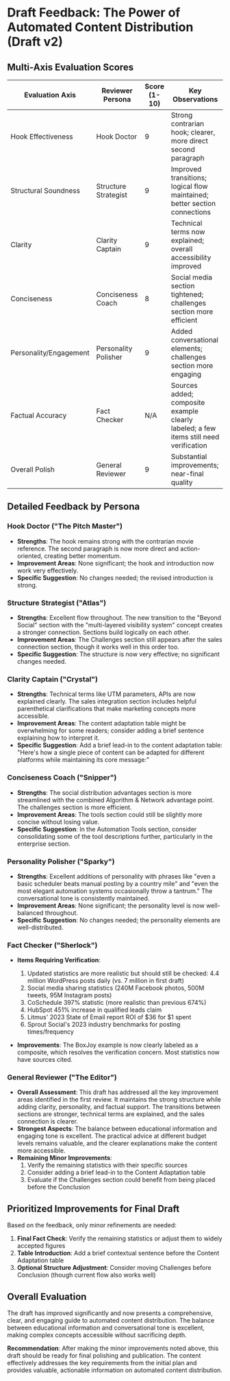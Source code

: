 # Draft Feedback: The Power of Automated Content Distribution (Draft v2)

## Multi-Axis Evaluation Scores

| Evaluation Axis | Reviewer Persona | Score (1-10) | Key Observations |
|-----------------|-------------------|--------------|------------------|
| Hook Effectiveness | Hook Doctor | 9 | Strong contrarian hook; clearer, more direct second paragraph |
| Structural Soundness | Structure Strategist | 9 | Improved transitions; logical flow maintained; better section connections |
| Clarity | Clarity Captain | 9 | Technical terms now explained; overall accessibility improved |
| Conciseness | Conciseness Coach | 8 | Social media section tightened; challenges section more efficient |
| Personality/Engagement | Personality Polisher | 9 | Added conversational elements; challenges section more engaging |
| Factual Accuracy | Fact Checker | N/A | Sources added; composite example clearly labeled; a few items still need verification |
| Overall Polish | General Reviewer | 9 | Substantial improvements; near-final quality |

## Detailed Feedback by Persona

### Hook Doctor ("The Pitch Master")
- **Strengths**: The hook remains strong with the contrarian movie reference. The second paragraph is now more direct and action-oriented, creating better momentum.
- **Improvement Areas**: None significant; the hook and introduction now work very effectively.
- **Specific Suggestion**: No changes needed; the revised introduction is strong.

### Structure Strategist ("Atlas")
- **Strengths**: Excellent flow throughout. The new transition to the "Beyond Social" section with the "multi-layered visibility system" concept creates a stronger connection. Sections build logically on each other.
- **Improvement Areas**: The Challenges section still appears after the sales connection section, though it works well in this order too.
- **Specific Suggestion**: The structure is now very effective; no significant changes needed.

### Clarity Captain ("Crystal")
- **Strengths**: Technical terms like UTM parameters, APIs are now explained clearly. The sales integration section includes helpful parenthetical clarifications that make marketing concepts more accessible.
- **Improvement Areas**: The content adaptation table might be overwhelming for some readers; consider adding a brief sentence explaining how to interpret it.
- **Specific Suggestion**: Add a brief lead-in to the content adaptation table: "Here's how a single piece of content can be adapted for different platforms while maintaining its core message:"

### Conciseness Coach ("Snipper")
- **Strengths**: The social distribution advantages section is more streamlined with the combined Algorithm & Network advantage point. The challenges section is more efficient.
- **Improvement Areas**: The tools section could still be slightly more concise without losing value.
- **Specific Suggestion**: In the Automation Tools section, consider consolidating some of the tool descriptions further, particularly in the enterprise section.

### Personality Polisher ("Sparky")
- **Strengths**: Excellent additions of personality with phrases like "even a basic scheduler beats manual posting by a country mile" and "even the most elegant automation systems occasionally throw a tantrum." The conversational tone is consistently maintained.
- **Improvement Areas**: None significant; the personality level is now well-balanced throughout.
- **Specific Suggestion**: No changes needed; the personality elements are well-distributed.

### Fact Checker ("Sherlock")
- **Items Requiring Verification**:
  1. Updated statistics are more realistic but should still be checked: 4.4 million WordPress posts daily (vs. 7 million in first draft)
  2. Social media sharing statistics (240M Facebook photos, 500M tweets, 95M Instagram posts)
  3. CoSchedule 397% statistic (more realistic than previous 674%)
  4. HubSpot 451% increase in qualified leads claim
  5. Litmus' 2023 State of Email report ROI of $36 for $1 spent
  6. Sprout Social's 2023 industry benchmarks for posting times/frequency
  
- **Improvements**: The BoxJoy example is now clearly labeled as a composite, which resolves the verification concern. Most statistics now have sources cited.

### General Reviewer ("The Editor")
- **Overall Assessment**: This draft has addressed all the key improvement areas identified in the first review. It maintains the strong structure while adding clarity, personality, and factual support. The transitions between sections are stronger, technical terms are explained, and the sales connection is clearer.
- **Strongest Aspects**: The balance between educational information and engaging tone is excellent. The practical advice at different budget levels remains valuable, and the clearer explanations make the content more accessible.
- **Remaining Minor Improvements**:
  1. Verify the remaining statistics with their specific sources
  2. Consider adding a brief lead-in to the Content Adaptation table
  3. Evaluate if the Challenges section could benefit from being placed before the Conclusion

## Prioritized Improvements for Final Draft

Based on the feedback, only minor refinements are needed:

1. **Final Fact Check**: Verify the remaining statistics or adjust them to widely accepted figures
2. **Table Introduction**: Add a brief contextual sentence before the Content Adaptation table
3. **Optional Structure Adjustment**: Consider moving Challenges before Conclusion (though current flow also works well)

## Overall Evaluation

The draft has improved significantly and now presents a comprehensive, clear, and engaging guide to automated content distribution. The balance between educational information and conversational tone is excellent, making complex concepts accessible without sacrificing depth.

**Recommendation**: After making the minor improvements noted above, this draft should be ready for final polishing and publication. The content effectively addresses the key requirements from the initial plan and provides valuable, actionable information on automated content distribution. 